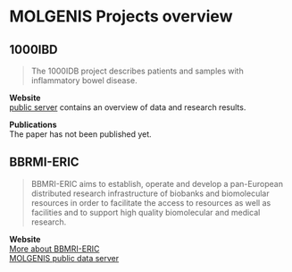 MOLGENIS Projects overview
==========================

1000IBD
-------
> The 1000IDB project describes patients and samples with inflammatory bowel disease. 

**Website**   
[public server](https://molgenis40.gcc.rug.nl/) contains an overview of data and research results.

**Publications**  
The paper has not been published yet.

BBRMI-ERIC
----------
> BBMRI-ERIC aims to establish, operate and develop a pan-European distributed research infrastructure of biobanks and biomolecular resources in order to facilitate the access to resources as well as facilities and to support high quality biomolecular and medical research.

**Website**  
[More about BBMRI-ERIC](http://www.bbmri-eric.eu/)  
[MOLGENIS public data server](https://molgenis21.gcc.rug.nl/)
